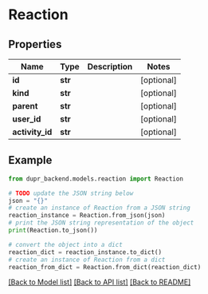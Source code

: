 # Reaction


## Properties

Name | Type | Description | Notes
------------ | ------------- | ------------- | -------------
**id** | **str** |  | [optional] 
**kind** | **str** |  | [optional] 
**parent** | **str** |  | [optional] 
**user_id** | **str** |  | [optional] 
**activity_id** | **str** |  | [optional] 

## Example

```python
from dupr_backend.models.reaction import Reaction

# TODO update the JSON string below
json = "{}"
# create an instance of Reaction from a JSON string
reaction_instance = Reaction.from_json(json)
# print the JSON string representation of the object
print(Reaction.to_json())

# convert the object into a dict
reaction_dict = reaction_instance.to_dict()
# create an instance of Reaction from a dict
reaction_from_dict = Reaction.from_dict(reaction_dict)
```
[[Back to Model list]](../README.md#documentation-for-models) [[Back to API list]](../README.md#documentation-for-api-endpoints) [[Back to README]](../README.md)


